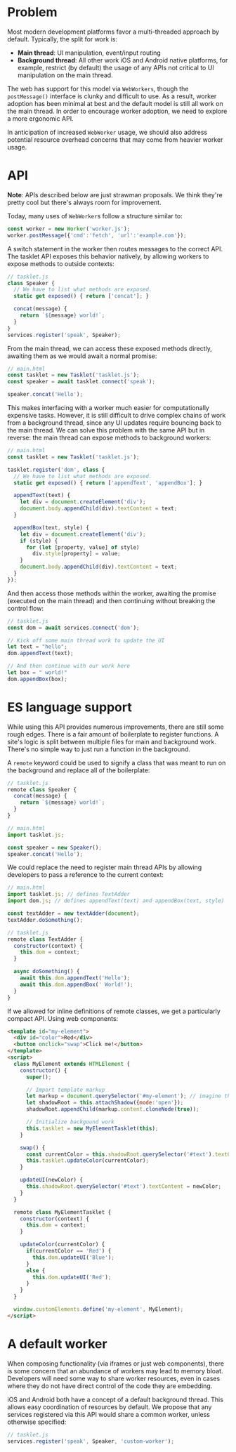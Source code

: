 # Problem
Most modern development platforms favor a multi-threaded approach by default. Typically, the split for work is:
- __Main thread__: UI manipulation, event/input routing
- __Background thread__: All other work
iOS and Android native platforms, for example, restrict (by default) the usage of any APIs not critical to UI manipulation on the main thread.

The web has support for this model via `WebWorkers`, though the `postMessage()` interface is clunky and difficult to use. As a result, worker adoption has been minimal at best and the default model is still all work on the main thread. In order to encourage worker adoption, we need to explore a more ergonomic API.

In anticipation of increased `WebWorker` usage, we should also address potential resource overhead concerns that may come from heavier worker usage.

# API
__Note__: APIs described below are just strawman proposals. We think they're pretty cool but there's always room for improvement.

Today, many uses of `WebWorker`s follow a structure similar to:

```javascript
const worker = new Worker('worker.js');
worker.postMessage({'cmd':'fetch', 'url':'example.com'});
```

A switch statement in the worker then routes messages to the correct API. The tasklet API exposes this behavior natively, by allowing workers to expose methods to outside contexts:

```javascript
// tasklet.js
class Speaker {
  // We have to list what methods are exposed.
  static get exposed() { return ['concat']; }

  concat(message) {
    return `${message} world!`;
  }
}
services.register('speak', Speaker);
```

From the main thread, we can access these exposed methods directly, awaiting them as we would await a normal promise:

```javascript
// main.html
const tasklet = new Tasklet('tasklet.js');
const speaker = await tasklet.connect('speak');

speaker.concat('Hello');
```

This makes interfacing with a worker much easier for computationally expensive tasks. However, it is still difficult to drive complex chains of work from a background thread, since any UI updates require bouncing back to the main thread. We can solve this problem with the same API but in reverse: the main thread can expose methods to background workers:

```javascript
// main.html
const tasklet = new Tasklet('tasklet.js');

tasklet.register('dom', class {
  // We have to list what methods are exposed.
  static get exposed() { return ['appendText', 'appendBox']; }

  appendText(text) {
    let div = document.createElement('div');
    document.body.appendChild(div).textContent = text;
  }

  appendBox(text, style) {
    let div = document.createElement('div');
    if (style) {
      for (let [property, value] of style)
        div.style[property] = value;
    }
    document.body.appendChild(div).textContent = text;
  }
});
```

And then access those methods within the worker, awaiting the promise (executed on the main thread) and then continuing without breaking the control flow:

```javascript
// tasklet.js
const dom = await services.connect('dom');

// Kick off some main thread work to update the UI
let text = "hello";
dom.appendText(text);

// And then continue with our work here
let box = " world!"
dom.appendBox(box);
```

# ES language support
While using this API provides numerous improvements, there are still some rough edges. There is a fair amount of boilerplate to register functions. A site's logic is split between multiple files for main and background work. There's no simple way to just run a function in the background.

A `remote` keyword could be used to signify a class that was meant to run on the background and replace all of the boilerplate:

```javascript
// tasklet.js
remote class Speaker {
  concat(message) {
    return `${message} world!`;
  }
}
```

```javascript
// main.html
import tasklet.js;

const speaker = new Speaker();
speaker.concat('Hello');
```

We could replace the need to register main thread APIs by allowing developers to pass a reference to the current context:

```javascript
// main.html
import tasklet.js; // defines TextAdder
import dom.js; // defines appendText(text) and appendBox(text, style)

const textAdder = new textAdder(document);
textAdder.doSomething();
```

```javascript
// tasklet.js
remote class TextAdder {
  constructor(context) {
    this.dom = context;
  }

  async doSomething() {
    await this.dom.appendText('Hello');
    await this.dom.appendBox(' World!');
  }
}
```

If we allowed for inline definitions of remote classes, we get a particularly compact API. Using web components:

```html
<template id="my-element">
  <div id="color">Red</div>
  <button onclick="swap">Click me!</button>
</template>
<script>
  class MyElement extends HTMLElement {
    constructor() {
      super();

      // Import template markup
      let markup = document.querySelector('#my-element'); // imagine this works
      let shadowRoot = this.attachShadow({mode:'open'});
      shadowRoot.appendChild(markup.content.cloneNode(true));

      // Initialize backgound work
      this.tasklet = new MyElementTasklet(this);
    }

    swap() {
      const currentColor = this.shadowRoot.querySelector('#text').textContent;
      this.tasklet.updateColor(currentColor);
    }

    updateUI(newColor) {
      this.shadowRoot.querySelector('#text').textContent = newColor;
    }
  }

  remote class MyElementTasklet {
    constructor(context) {
      this.dom = context;
    }

    updateColor(currentColor) {
      if(currentColor == 'Red') {
        this.dom.updateUI('Blue');
      }
      else {
        this.dom.updateUI('Red');
      }
    }
  }

  window.customElements.define('my-element', MyElement);
</script>
```

# A default worker
When composing functionality (via iframes or just web components), there is some concern that an abundance of workers may lead to memory bloat. Developers will need some way to share worker resources, even in cases where they do not have direct control of the code they are embedding.

iOS and Android both have a concept of a default background thread. This allows easy coordination of resources by default. We propose that any services registered via this API would share a common worker, unless otherwise specified:

```javascript
// tasklet.js
services.register('speak', Speaker, 'custom-worker');
```
